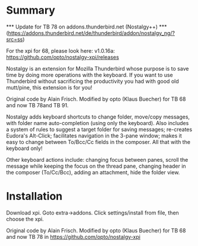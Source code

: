 Summary
=======
 *** Update for TB 78 on  addons.thunderbird.net  (Nostalgy++) ***
 (https://addons.thunderbird.net/de/thunderbird/addon/nostalgy_ng/?src=ss)
 
 For the xpi for 68, please look here: v1.0.16a: https://github.com/opto/nostalgy-xpi/releases


Nostalgy is an extension for Mozilla Thunderbird whose purpose is to
save time by doing more operations with the keyboard. If you want to
use Thunderbird without sacrificing the productivity you had with good
old mutt/pine, this extension is for you!

Original code by Alain Frisch. Modified by opto (Klaus Buecher) for TB 68
and now TB 78and TB 91.

Nostalgy adds keyboard shortcuts to change folder, move/copy messages,
with folder name auto-completion (using only the keyboard).  Also
includes a system of rules to suggest a target folder for saving
messages; re-creates Eudora's Alt-Click; facilitates navigation in the
3-pane window; makes it easy to change between To/Bcc/Cc fields in the
composer. All that with the keyboard only!

Other keyboard actions include: changing focus between panes, scroll
the message while keeping the focus on the thread pane, changing
header in the composer (To/Cc/Bcc), adding an attachment, hide the
folder view.


Installation
============

Download xpi.
Goto extra->addons. Click settings/install from file, then choose the xpi.

Original code by Alain Frisch. Modified by opto (Klaus Buecher) for TB 68 and now TB 78 in https://github.com/opto/nostalgy-xpi


